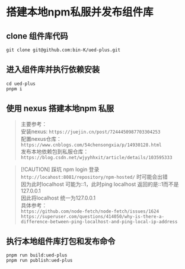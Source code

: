 # 搭建本地npm私服并发布组件库

## clone 组件库代码

```shell
git clone git@github.com:bin-K/ued-plus.git
```

## 进入组件库并执行依赖安装

```shell
cd ued-plus
pnpm i
```

## 使用 nexus 搭建本地npm 私服

> 主要参考：<br>
> 安装nexus: `https://juejin.cn/post/7244450987703304253`<br>
> 配置nexus仓库：`https://www.cnblogs.com/54chensongxia/p/14930128.html`<br>
> 发布本地依赖包到私服仓库：`https://blog.csdn.net/wjyyhhxit/article/details/103595333`

> [!CAUTION] 踩坑
> npm login 登录 `http://locahost:8081/repository/npm-hosted/` 时可能会出错<br>
> 因为此时localhost 可能为::1，此时ping localhost 返回的是::1而不是127.0.0.1<br>
> 因此将localhost 统一为127.0.0.1<br>
> 具体参考：<br> `https://github.com/node-fetch/node-fetch/issues/1624`<br>`https://superuser.com/questions/414050/why-is-there-a-difference-between-ping-localhost-and-ping-local-ip-address`

## 执行本地组件库打包和发布命令

```shell
pnpm run build:ued-plus
pnpm run publish:ued-plus
```
